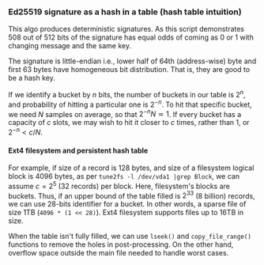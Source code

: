 ### Ed25519 signature as a hash in a table (hash table intuition)
This algo produces deterministic signatures. As this script demonstrates 508 out of 512 bits of the signature has equal odds of coming as 0 or 1 with changing message and the same key.

The signature is little-endian i.e., lower half of 64th (address-wise) byte and first 63 bytes have homogeneous bit distribution. That is, they are good to be a hash key.

If we identify a bucket by $n$ bits, the number of buckets in our table is $2^n$, and probability of hitting a particular one is $2^{-n}$. To hit that specific bucket, we need $N$ samples on average, so that $2^{-n}N\simeq1$. If every bucket has a capacity of $c$ slots, we may wish to hit it closer to $c$ times, rather than 1, or $2^{-n} < c/N$.
#### Ext4 filesystem and persistent hash table
For example, if size of a record is 128 bytes, and size of a filesystem logical block is 4096 bytes, as per `tune2fs -l /dev/vda1 |grep Block`, we can assume $c=2^5$ (32 records) per block. Here, filesystem's blocks are buckets. Thus, if an upper bound of the table filled is $2^{33}$ (8 billion) records, we can use 28-bits identifier for a bucket. In other words, a sparse file of size 1TB (`4096 * (1 << 28)`). Ext4 filesystem supports files up to 16TB in size.

When the table isn't fully filled, we can use `lseek()` and `copy_file_range()` functions to remove the holes in post-processing. On the other hand, overflow space outside the main file needed to handle worst cases.
